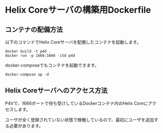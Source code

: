 # Helix Coreサーバの構築用Dockerfile

## コンテナの配備方法
以下のコマンドでHelix Coreサーバを配備したコンテナを起動します。
```
docker build -t p4d .
docker run -p 1666:1666 -itd p4d
```

docker-composeでもコンテナを起動できます。
```
docker-compose up -d
```

## Helix Coreサーバへのアクセス方法
P4Vで、1666ポートで待ち受けしているDockerコンテナ内のHelix Coreにアクセスします。

ユーザが全く登録されていない状態で稼働しているので、最初にユーザを追加する必要があります。
